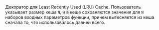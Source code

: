 Декоратор для Least Recently Used (LRU) Cache. 
Пользователь указывает размер кеша `N`, и в кеше сохраняются значения для `N` наборов входных параметров функции, причем вытесняется из кеша сначала то,
что использовалось давней всего.
